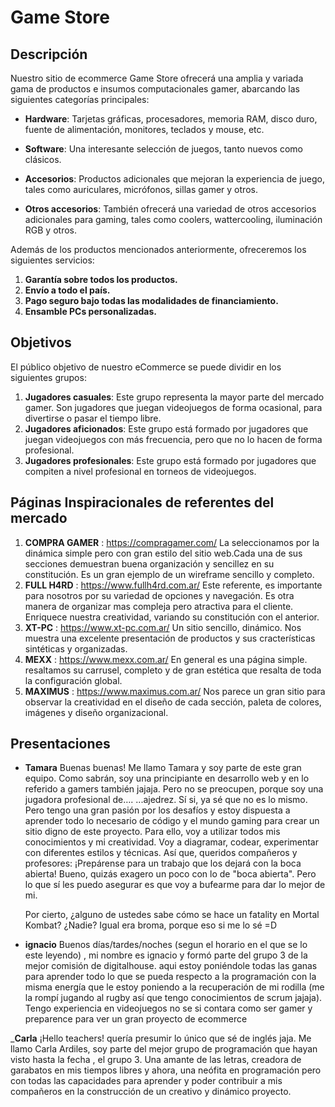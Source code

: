 # Game Store



## Descripción

Nuestro sitio de ecommerce Game Store ofrecerá una amplia y variada gama de productos e insumos computacionales gamer, abarcando las siguientes categorías principales:

- **Hardware**: Tarjetas gráficas, procesadores, memoria RAM, disco duro, fuente de alimentación, monitores, teclados y mouse, etc.

- **Software**: Una interesante selección de juegos, tanto nuevos como clásicos.

- **Accesorios**: Productos adicionales que mejoran la experiencia de juego, tales como auriculares, micrófonos, sillas gamer y otros.

- **Otros accesorios**: También ofrecerá una variedad de otros accesorios adicionales para gaming, tales como coolers, wattercooling, iluminación RGB y otros.

Además de los productos mencionados anteriormente, ofreceremos los siguientes servicios:

1. **Garantía sobre todos los productos.**
2. **Envío a todo el país.**
3. **Pago seguro bajo todas las modalidades de financiamiento.**
4. **Ensamble PCs personalizadas.**


## Objetivos
El público objetivo de nuestro eCommerce se puede dividir en los siguientes grupos:
1. **Jugadores casuales**: Este grupo representa la mayor parte del mercado gamer. Son jugadores que juegan videojuegos de forma ocasional, para divertirse o pasar el tiempo libre.
2. **Jugadores aficionados**: Este grupo está formado por jugadores que juegan videojuegos con más frecuencia, pero que no lo hacen de forma profesional.
3. **Jugadores profesionales**: Este grupo está formado por jugadores que compiten a nivel profesional en torneos de videojuegos.


## Páginas Inspiracionales de referentes del mercado
1. **COMPRA GAMER** : https://compragamer.com/
   La seleccionamos por la dinámica simple pero con gran estilo del sitio web.Cada una de sus secciones demuestran buena organización y sencillez en su constitución. Es un gran ejemplo de un wireframe sencillo y completo.
2. **FULL H4RD** : https://www.fullh4rd.com.ar/
   Este referente, es importante para nosotros por su variedad de opciones y navegación. Es otra manera de organizar mas compleja pero atractiva para el cliente. Enriquece nuestra creatividad, variando su constitución con el anterior.
3. **XT-PC** :  https://www.xt-pc.com.ar/
   Un sitio sencillo, dinámico. Nos muestra una excelente presentación de productos y sus cracterísticas sintéticas y organizadas. 
4. **MEXX** :  https://www.mexx.com.ar/
   En general es una página simple. resaltamos su carrusel, completo y de gran estética que resalta de toda la configuración global.
3. **MAXIMUS** :  https://www.maximus.com.ar/
   Nos parece un gran sitio para observar la creatividad en el diseño de cada sección, paleta de colores, imágenes y diseño organizacional.


## Presentaciones 

- **Tamara**
Buenas buenas! Me llamo Tamara  y soy parte de este gran equipo. Como sabrán, soy una principiante en desarrollo web y en lo referido a gamers también jajaja. Pero no se preocupen, porque soy una jugadora profesional de….
...ajedrez.
Sí si, ya sé que no es lo mismo. Pero tengo una gran pasión por los desafíos y estoy dispuesta a aprender todo lo necesario de código y el mundo gaming para crear un sitio digno de este proyecto. Para ello, voy a utilizar todos mis conocimientos y mi creatividad. Voy a diagramar, codear, experimentar con diferentes estilos y técnicas.
Así que, queridos compañeros y profesores: ¡Prepárense para un trabajo que los dejará con la boca abierta!
Bueno, quizás exagero un poco con lo de "boca abierta".
Pero lo que sí les puedo asegurar es que voy a bufearme para dar lo mejor de mi.

   Por cierto, ¿alguno de ustedes sabe cómo se hace un fatality en Mortal Kombat?
   ¿Nadie?
   Igual era broma, porque eso si me lo sé =D

- **ignacio**
Buenos días/tardes/noches (segun el horario en el que se lo este leyendo) , mi nombre es ignacio y formó parte del grupo 3 de la mejor comisión de digitalhouse. aqui estoy poniéndole todas las ganas para aprender todo lo que se pueda respecto a la programación con la misma energía que le estoy poniendo a la recuperación de mi rodilla (me la rompí jugando al rugby así que tengo conocimientos de scrum jajaja).
Tengo experiencia en videojuegos no se si contara como ser  gamer y preparence para ver un gran proyecto de ecommerce

_**Carla**
¡Hello teachers! quería presumir lo único que sé de inglés jaja. Me llamo Carla Ardiles,  soy parte del mejor grupo de programación que hayan visto hasta la fecha , el grupo 3.  Una amante de las letras, creadora de garabatos en mis tiempos libres y ahora,  una neófita en programación pero con todas las capacidades  para aprender y poder contribuir a mis compañeros en la construcción de un creativo y dinámico proyecto.